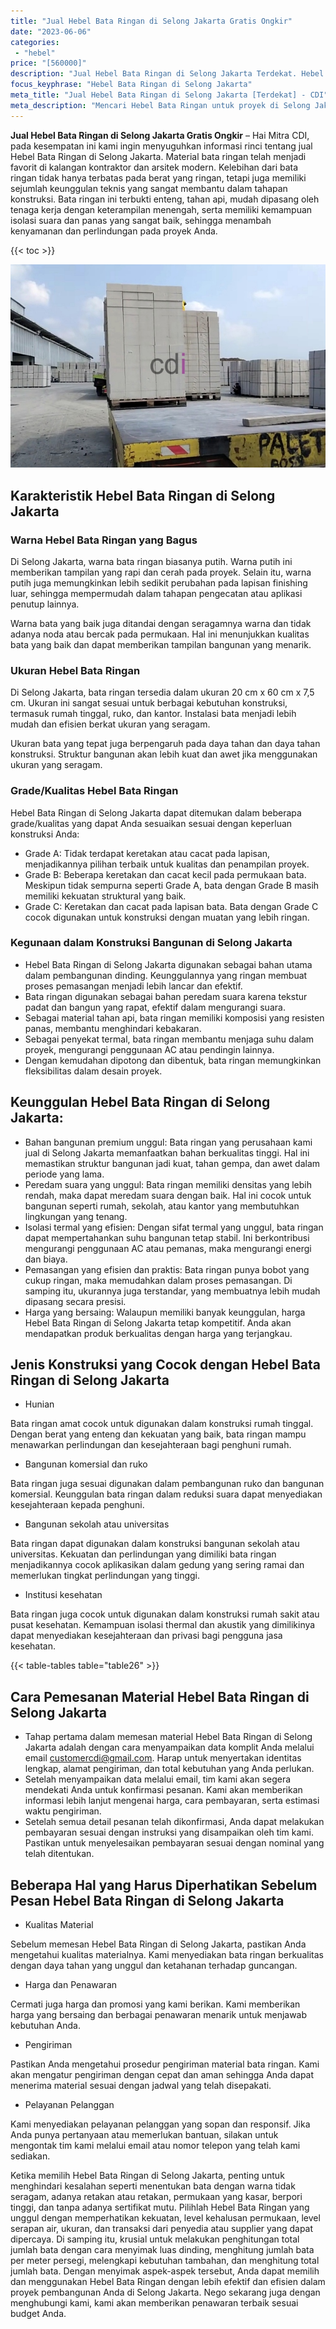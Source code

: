 ```yaml
---
title: "Jual Hebel Bata Ringan di Selong Jakarta Gratis Ongkir"
date: "2023-06-06"
categories:
 - "hebel"
price: "[560000]"
description: "Jual Hebel Bata Ringan di Selong Jakarta Terdekat. Hebel Bata Ringan ini sering dipakai dalam proyek pembangunan sebagai material dinding yang kuat dan berkualitas. Silakan hubungi kami untuk informasi lebih lanjut."
focus_keyphrase: "Hebel Bata Ringan di Selong Jakarta"
meta_title: "Jual Hebel Bata Ringan di Selong Jakarta [Terdekat] - CDI"
meta_description: "Mencari Hebel Bata Ringan untuk proyek di Selong Jakarta? Kami menawarkan Hebel Bata Ringan berkualitas untuk material dinding. Dapatkan penawaran terbaik sekarang."
---
```


**Jual Hebel Bata Ringan di Selong Jakarta Gratis Ongkir** – Hai Mitra CDI, pada kesempatan ini kami ingin menyuguhkan informasi rinci tentang jual Hebel Bata Ringan di Selong Jakarta. Material bata ringan telah menjadi favorit di kalangan kontraktor dan arsitek modern. Kelebihan dari bata ringan tidak hanya terbatas pada berat yang ringan, tetapi juga memiliki sejumlah keunggulan teknis yang sangat membantu dalam tahapan konstruksi. Bata ringan ini terbukti enteng, tahan api, mudah dipasang oleh tenaga kerja dengan keterampilan menengah, serta memiliki kemampuan isolasi suara dan panas yang sangat baik, sehingga menambah kenyamanan dan perlindungan pada proyek Anda.

{{< toc >}}

![Jual Hebel Bata Ringan di Selong Jakarta Gratis Ongkir](/images/hebel/hebel-bataringan-15.jpg)

## Karakteristik Hebel Bata Ringan di Selong Jakarta

### Warna Hebel Bata Ringan yang Bagus

Di Selong Jakarta, warna bata ringan biasanya putih. Warna putih ini memberikan tampilan yang rapi dan cerah pada proyek. Selain itu, warna putih juga memungkinkan lebih sedikit perubahan pada lapisan finishing luar, sehingga mempermudah dalam tahapan pengecatan atau aplikasi penutup lainnya.

Warna bata yang baik juga ditandai dengan seragamnya warna dan tidak adanya noda atau bercak pada permukaan. Hal ini menunjukkan kualitas bata yang baik dan dapat memberikan tampilan bangunan yang menarik.

### Ukuran Hebel Bata Ringan

Di Selong Jakarta, bata ringan tersedia dalam ukuran 20 cm x 60 cm x 7,5 cm. Ukuran ini sangat sesuai untuk berbagai kebutuhan konstruksi, termasuk rumah tinggal, ruko, dan kantor. Instalasi bata menjadi lebih mudah dan efisien berkat ukuran yang seragam.

Ukuran bata yang tepat juga berpengaruh pada daya tahan dan daya tahan konstruksi. Struktur bangunan akan lebih kuat dan awet jika menggunakan ukuran yang seragam.

### Grade/Kualitas Hebel Bata Ringan

Hebel Bata Ringan di Selong Jakarta dapat ditemukan dalam beberapa grade/kualitas yang dapat Anda sesuaikan sesuai dengan keperluan konstruksi Anda:

*   Grade A: Tidak terdapat keretakan atau cacat pada lapisan, menjadikannya pilihan terbaik untuk kualitas dan penampilan proyek.
*   Grade B: Beberapa keretakan dan cacat kecil pada permukaan bata. Meskipun tidak sempurna seperti Grade A, bata dengan Grade B masih memiliki kekuatan struktural yang baik.
*   Grade C: Keretakan dan cacat pada lapisan bata. Bata dengan Grade C cocok digunakan untuk konstruksi dengan muatan yang lebih ringan.

### Kegunaan dalam Konstruksi Bangunan di Selong Jakarta

*   Hebel Bata Ringan di Selong Jakarta digunakan sebagai bahan utama dalam pembangunan dinding. Keunggulannya yang ringan membuat proses pemasangan menjadi lebih lancar dan efektif.
*   Bata ringan digunakan sebagai bahan peredam suara karena tekstur padat dan bangun yang rapat, efektif dalam mengurangi suara.
*   Sebagai material tahan api, bata ringan memiliki komposisi yang resisten panas, membantu menghindari kebakaran.
*   Sebagai penyekat termal, bata ringan membantu menjaga suhu dalam proyek, mengurangi penggunaan AC atau pendingin lainnya.
*   Dengan kemudahan dipotong dan dibentuk, bata ringan memungkinkan fleksibilitas dalam desain proyek.

## Keunggulan Hebel Bata Ringan di Selong Jakarta:

*   Bahan bangunan premium unggul: Bata ringan yang perusahaan kami jual di Selong Jakarta memanfaatkan bahan berkualitas tinggi. Hal ini memastikan struktur bangunan jadi kuat, tahan gempa, dan awet dalam periode yang lama.
*   Peredam suara yang unggul: Bata ringan memiliki densitas yang lebih rendah, maka dapat meredam suara dengan baik. Hal ini cocok untuk bangunan seperti rumah, sekolah, atau kantor yang membutuhkan lingkungan yang tenang.
*   Isolasi termal yang efisien: Dengan sifat termal yang unggul, bata ringan dapat mempertahankan suhu bangunan tetap stabil. Ini berkontribusi mengurangi penggunaan AC atau pemanas, maka mengurangi energi dan biaya.
*   Pemasangan yang efisien dan praktis: Bata ringan punya bobot yang cukup ringan, maka memudahkan dalam proses pemasangan. Di samping itu, ukurannya juga terstandar, yang membuatnya lebih mudah dipasang secara presisi.
*   Harga yang bersaing: Walaupun memiliki banyak keunggulan, harga Hebel Bata Ringan di Selong Jakarta tetap kompetitif. Anda akan mendapatkan produk berkualitas dengan harga yang terjangkau.

## Jenis Konstruksi yang Cocok dengan Hebel Bata Ringan di Selong Jakarta

*   Hunian

Bata ringan amat cocok untuk digunakan dalam konstruksi rumah tinggal. Dengan berat yang enteng dan kekuatan yang baik, bata ringan mampu menawarkan perlindungan dan kesejahteraan bagi penghuni rumah.
*   Bangunan komersial dan ruko

Bata ringan juga sesuai digunakan dalam pembangunan ruko dan bangunan komersial. Keunggulan bata ringan dalam reduksi suara dapat menyediakan kesejahteraan kepada penghuni.
*   Bangunan sekolah atau universitas

Bata ringan dapat digunakan dalam konstruksi bangunan sekolah atau universitas. Kekuatan dan perlindungan yang dimiliki bata ringan menjadikannya cocok aplikasikan dalam gedung yang sering ramai dan memerlukan tingkat perlindungan yang tinggi.
*   Institusi kesehatan

Bata ringan juga cocok untuk digunakan dalam konstruksi rumah sakit atau pusat kesehatan. Kemampuan isolasi thermal dan akustik yang dimilikinya dapat menyediakan kesejahteraan dan privasi bagi pengguna jasa kesehatan.

{{< table-tables table="table26" >}}

## Cara Pemesanan Material Hebel Bata Ringan di Selong Jakarta

*   Tahap pertama dalam memesan material Hebel Bata Ringan di Selong Jakarta adalah dengan cara menyampaikan data komplit Anda melalui email customercdi@gmail.com. Harap untuk menyertakan identitas lengkap, alamat pengiriman, dan total kebutuhan yang Anda perlukan.
*   Setelah menyampaikan data melalui email, tim kami akan segera mendekati Anda untuk konfirmasi pesanan. Kami akan memberikan informasi lebih lanjut mengenai harga, cara pembayaran, serta estimasi waktu pengiriman.
*   Setelah semua detail pesanan telah dikonfirmasi, Anda dapat melakukan pembayaran sesuai dengan instruksi yang disampaikan oleh tim kami. Pastikan untuk menyelesaikan pembayaran sesuai dengan nominal yang telah ditentukan.

## Beberapa Hal yang Harus Diperhatikan Sebelum Pesan Hebel Bata Ringan di Selong Jakarta

*   Kualitas Material

Sebelum memesan Hebel Bata Ringan di Selong Jakarta, pastikan Anda mengetahui kualitas materialnya. Kami menyediakan bata ringan berkualitas dengan daya tahan yang unggul dan ketahanan terhadap guncangan.
*   Harga dan Penawaran

Cermati juga harga dan promosi yang kami berikan. Kami memberikan harga yang bersaing dan berbagai penawaran menarik untuk menjawab kebutuhan Anda.
*   Pengiriman

Pastikan Anda mengetahui prosedur pengiriman material bata ringan. Kami akan mengatur pengiriman dengan cepat dan aman sehingga Anda dapat menerima material sesuai dengan jadwal yang telah disepakati.
*   Pelayanan Pelanggan

Kami menyediakan pelayanan pelanggan yang sopan dan responsif. Jika Anda punya pertanyaan atau memerlukan bantuan, silakan untuk mengontak tim kami melalui email atau nomor telepon yang telah kami sediakan.

Ketika memilih Hebel Bata Ringan di Selong Jakarta, penting untuk menghindari kesalahan seperti menentukan bata dengan warna tidak seragam, adanya retakan atau retakan, permukaan yang kasar, berpori tinggi, dan tanpa adanya sertifikat mutu. Pilihlah Hebel Bata Ringan yang unggul dengan memperhatikan kekuatan, level kehalusan permukaan, level serapan air, ukuran, dan transaksi dari penyedia atau supplier yang dapat dipercaya. Di samping itu, krusial untuk melakukan penghitungan total jumlah bata dengan cara menyimak luas dinding, menghitung jumlah bata per meter persegi, melengkapi kebutuhan tambahan, dan menghitung total jumlah bata. Dengan menyimak aspek-aspek tersebut, Anda dapat memilih dan menggunakan Hebel Bata Ringan dengan lebih efektif dan efisien dalam proyek pembangunan Anda di Selong Jakarta. Nego sekarang juga dengan menghubungi kami, kami akan memberikan penawaran terbaik sesuai budget Anda.